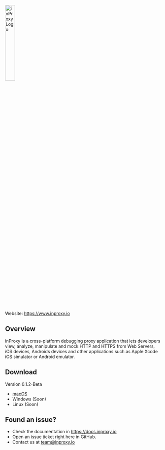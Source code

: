 <img src="https://assetsinproxy.s3.amazonaws.com/inProxyLogo.svg" alt="inProxy Logo" width="25%" height="auto"/>

Website: https://www.inproxy.io

## Overview
inProxy is a cross-platform debugging proxy application that lets developers view, analyze, manipulate and mock HTTP and HTTPS from Web Servers, iOS devices, Androids devices and other applications such as Apple Xcode iOS simulator or Android emulator.

## Download

Version 0.1.2-Beta
* [macOS](http://download.inproxy.io/macos/inProxy-latest.dmg)
* Windows (Soon)
* Linux (Soon)

## Found an issue?
* Check the documentation in https://docs.inproxy.io
* Open an issue ticket right here in GitHub.
* Contact us at team@inproxy.io 
